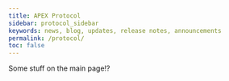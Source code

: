 ```yaml
---
title: APEX Protocol
sidebar: protocol_sidebar
keywords: news, blog, updates, release notes, announcements
permalink: /protocol/
toc: false
---
```


Some stuff on the main page!?
